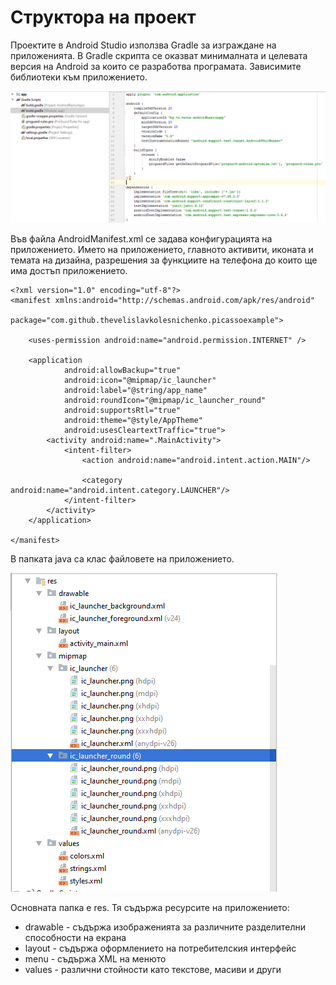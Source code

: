 # Структора на проект

Проектите в Android Studio използва Gradle за изграждане на приложенията. В Gradle скрипта се оказват минималната и целевата версия на Android за които се разработва програмата. Зависимите библиотеки към приложението.

![](<../../../../assets/image (115).png>)

Във файла AndroidManifest.xml се задава конфигурацията на приложението. Името на приложението, главното активити, иконата и темата на дизайна, разрешения за функциите на телефона до които ще има достъп приложението.

```
<?xml version="1.0" encoding="utf-8"?>
<manifest xmlns:android="http://schemas.android.com/apk/res/android"
          package="com.github.thevelislavkolesnichenko.picassoexample">

    <uses-permission android:name="android.permission.INTERNET" />

    <application
            android:allowBackup="true"
            android:icon="@mipmap/ic_launcher"
            android:label="@string/app_name"
            android:roundIcon="@mipmap/ic_launcher_round"
            android:supportsRtl="true"
            android:theme="@style/AppTheme"
            android:usesCleartextTraffic="true">
        <activity android:name=".MainActivity">
            <intent-filter>
                <action android:name="android.intent.action.MAIN"/>

                <category android:name="android.intent.category.LAUNCHER"/>
            </intent-filter>
        </activity>
    </application>

</manifest>
```

В папката java са клас файловете на приложението.

![](<../../../../assets/image (16).png>)

Основната папка е res. Тя съдържа ресурсите на приложението:

* drawable - съдържа изображенията за различните разделителни способности на екрана
* layout - съдържа оформлението на потребителския интерфейс
* menu - съдържа XML на менюто
* values - различни стойности като текстове, масиви и други
